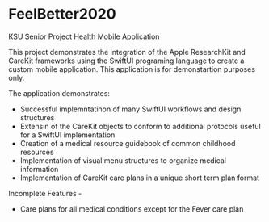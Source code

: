 # FeelBetter2020
KSU Senior Project Health Mobile Application

This project demonstrates the integration of the Apple ResearchKit and CareKit frameworks using the SwiftUI programing language to create a custom mobile application. 
This application is for demonstartion purposes only.

The application demonstrates: 
- Successful implemntatinon of many SwiftUI workflows and design structures
- Extensin of the CareKit objects to conform to additional protocols useful for a SwiftUI implementation
- Creation of a medical resource guidebook of common childhood resources
- Implementation of visual menu structures to organize medical information
- Implementation of CareKit care plans in a unique short term plan format

Incomplete Features -
- Care plans for all medical conditions except for the Fever care plan
